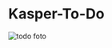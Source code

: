 # Kasper-To-Do

![todo foto](https://user-images.githubusercontent.com/88823753/236182857-6a33dbc6-b451-45a2-bd78-a1383ab651c9.png)

